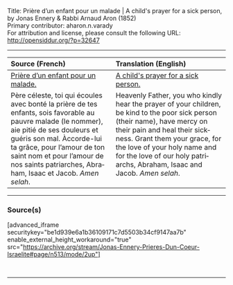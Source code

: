 <html>
<head></head>
<body>
Title: Prière d’un enfant pour un malade | A child's prayer for a sick person, by Jonas Ennery & Rabbi Arnaud Aron (1852)<br />
Primary contributor: aharon.n.varady<br />
For attribution and license, please consult the following URL: <a href="http://opensiddur.org/?p=32647">http://opensiddur.org/?p=32647</a>
<p />
<hr />

<table style="margin-left: auto;margin-right: auto;" class="draggable">
<thead><tr><th id="x" style="text-align: left;">Source (French)</th><th style="text-align: left;">Translation (English)</th></tr></thead>
<tbody>
<tr><td style="vertical-align:top;">
<div class="french" lang="fr">
<u>Prière d’un enfant pour un malade.</u>
</span></div></td>
 
<td style="vertical-align:top;">
<div class="english" lang="en">
<u>A child's prayer for a sick person.</u>
</div></td></tr>


<tr><td style="vertical-align:top;">
<div class="french" lang="fr">
Père céleste, toi qui écoules avec bonté la prière de tes enfants, sois favorable au pauvre malade <span class="instruction">(le nommer)</span>, aie pitié de ses douleurs et guéris son mal. Àccorde-lui ta grâce, pour l’amour de ton saint nom et pour l’amour de nos saints patriarches, Abraham, Isaac et Jacob. <em>Amen selah</em>.
</span></div></td>
 
<td style="vertical-align:top;">
<div class="english" lang="en">
Heavenly Father, you who kindly hear the prayer of your children, be kind to the poor sick person <span class="instruction">(their name)</span>, have mercy on their pain and heal their sickness. Grant them your grace, for the love of your holy name and for the love of our holy patriarchs, Abraham, Isaac and Jacob. <em>Amen selah</em>.
</div></td></tr>
</tbody></table>

<hr />

<h3>Source(s)</h3>

[advanced_iframe securitykey="be1d939e6a1b36109171c7d5503b34cf9147aa7b" enable_external_height_workaround="true" src="https://archive.org/stream/Jonas-Ennery-Prieres-Dun-Coeur-Israelite#page/n513/mode/2up"]

&nbsp;

<hr />

&nbsp;
</body>
</html>